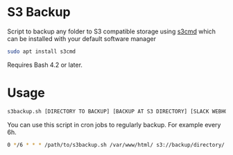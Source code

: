 # S3 Backup
Script to backup any folder to S3 compatible storage using [s3cmd](https://github.com/s3tools/s3cmd) which can be installed with your default software manager
```bash
sudo apt install s3cmd
```
Requires Bash 4.2 or later.

# Usage
```bash
s3backup.sh [DIRECTORY TO BACKUP] [BACKUP AT S3 DIRECTORY] [SLACK WEBHOOK] 
```

You can use this script in cron jobs to regularly backup. For example every 6h.
```bash
0 */6 * * * /path/to/s3backup.sh /var/www/html/ s3://backup/directory/ https://hooks.slack.com/services/A/B/C >> /dev/null 2>&1
```
